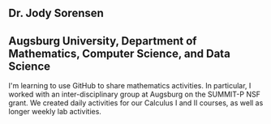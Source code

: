 ## Dr. Jody Sorensen
## Augsburg University, Department of Mathematics, Computer Science, and Data Science

<!--
**DrJodySorensen/DrJodySorensen** is a ✨ _special_ ✨ repository because its `README.md` (this file) appears on your GitHub profile.

 

Here are some ideas to get you started:

- 🔭 I’m currently working on ...
- 🌱 I’m currently learning ...
- 👯 I’m looking to collaborate on ...
- 🤔 I’m looking for help with ...
- 💬 Ask me about ...
- 📫 How to reach me: ...
- 😄 Pronouns: ...
- ⚡ Fun fact: ...
-->

I'm learning to use GitHub to share mathematics activities.  In particular, I worked with an inter-disciplinary group at Augsburg on the SUMMIT-P NSF grant.  We created daily activities for our Calculus I and II courses, as well as longer weekly lab activities.  

